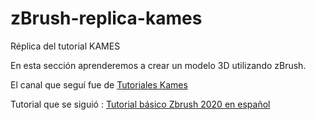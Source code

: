 # zBrush-replica-kames
Réplica del tutorial KAMES

En esta sección aprenderemos a crear un modelo 3D utilizando zBrush. 

El canal que seguí fue de [Tutoriales Kames](https://www.youtube.com/channel/UCJcLpJDVj_dbbT7HmH6Q61w)

Tutorial que se siguió :
[Tutorial básico Zbrush 2020 en español](https://www.youtube.com/watch?v=KLh4LOsetsQ&list=PLf-uWfGxf6jN3FYw4N-y6Vq_uL5VBVxg9)